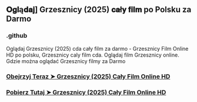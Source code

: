 ## 𝐎𝐠𝐥ą𝐝𝐚𝐣] Grzesznicy (2025) 𝐜𝐚ł𝐲 𝐟𝐢𝐥𝐦 po Polsku za Darmo

### .github

Oglądaj Grzesznicy (2025) cda cały film za darmo - Grzesznicy Film Online HD po polsku, Grzesznicy caly film cda. Oglądaj film Grzesznicy online. Gdzie można oglądać Grzesznicy filmy za Darmo

### [Obejrzyj Teraz ➤ Grzesznicy (2025) Cały Film Online HD](https://watching4khdmovies.blogspot.com/2025/04/grzesznicy.html)

### [Pobierz Tutaj ➤ Grzesznicy (2025) Cały Film Online HD](https://watching4khdmovies.blogspot.com/2025/04/grzesznicy.html)
